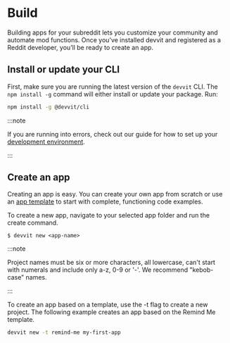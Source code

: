 # Build

Building apps for your subreddit lets you customize your community and automate mod functions. Once you’ve installed devvit and registered as a Reddit developer, you’ll be ready to create an app.

## Install or update your CLI

First, make sure you are running the latest version of the `devvit` CLI. The `npm install -g` command will either install or update your package. Run:

```bash
npm install -g @devvit/cli
```

:::note

If you are running into errors, check out our guide for how to set up your [development environment](./get-started/environment.mdx).

:::

## Create an app

Creating an app is easy. You can create your own app from scratch or use an [app template](./get-started/create-app.md#templates) to start with complete, functioning code examples.

To create a new app, navigate to your selected app folder and run the create command.

```
$ devvit new <app-name>
```

:::note

Project names must be six or more characters, all lowercase, can't start with numerals and include only a-z, 0-9 or '-'. We recommend "kebob-case" names.

:::

To create an app based on a template, use the -t flag to create a new project. The following example creates an app based on the Remind Me template.

```bash
devvit new -t remind-me my-first-app
```
